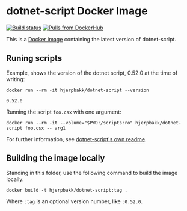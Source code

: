 # dotnet-script Docker Image

[![Build status](https://github.com/sankra/dotnet-script-docker/workflows/CI/badge.svg)](https://github.com/Sankra/dotnet-script-docker/actions) [![Pulls from DockerHub](https://img.shields.io/docker/pulls/hjerpbakk/dotnet-script.svg)](https://hub.docker.com/r/hjerpbakk/dotnet-script/)

This is a [Docker image](https://hub.docker.com/r/hjerpbakk/dotnet-script/) containing the latest version of dotnet-script.


## Runing scripts

Example, shows the version of the dotnet script, 0.52.0 at the time of writing:

```shell
docker run --rm -it hjerpbakk/dotnet-script --version

0.52.0
```

Running the script `foo.csx` with one argument:

```shell
docker run --rm -it --volume="$PWD:/scripts:ro" hjerpbakk/dotnet-script foo.csx -- arg1
```

For further information, see [dotnet-script's own readme](https://github.com/filipw/dotnet-script/blob/master/README.md).

## Building the image locally

Standing in this folder, use the following command to build the image locally:

```shell
docker build -t hjerpbakk/dotnet-script:tag .
```

Where `:tag` is an optional version number, like `:0.52.0`.
